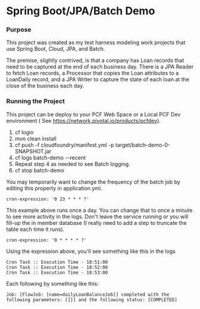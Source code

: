 # Spring Boot/JPA/Batch Demo
### Purpose
This project was created as my test harness modeling work
projects that use Spring Boot, Cloud, JPA, and Batch.

The premise, slightly contrived, is that a company has Loan records that need to be captured at 
the end of each business day. There is a JPA Reader to fetch Loan records, a Processor that 
copies the Loan attributes to a LoanDaily record, and a JPA Writer to capture the state of 
each loan at the close of the business each day.


### Running the Project

This project can be deploy to your PCF Web Space or a Local PCF Dev environment ( 
See https://network.pivotal.io/products/pcfdev).

1. cf login
2. mvn clean install
3. cf push -f cloudfoundry/manifest.yml -p target/batch-demo-0-SNAPSHOT.jar
4. cf logs batch-demo --recent 
5. Repeat step 4 as needed to see Batch logging.
6. cf stop batch-demo

You may temporarily want to change the frequency of the batch job by editing this property in application.yml.

```cron-expression: '0 23 * * * ?'```

This example above runs once a day. You can change that to once a minute to see more 
activity in the logs. Don't leave the service running or you will fill-up the in
member database (I really need to add a step to truncate the table each time it runs).

```cron-expression: '0 * * * * ?'```

Using the expression above, you'll see something like this in the logs

```
Cron Task :: Execution Time - 18:51:00
Cron Task :: Execution Time - 18:52:00
Cron Task :: Execution Time - 18:53:00
```

Each following by something like this:
```
Job: [FlowJob: [name=dailyLoanBalanceJob]] completed with the following parameters: [{}] and the following status: [COMPLETED]
```


